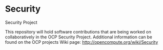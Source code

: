 # Security
Security Project

This repository will hold software contributions that are being worked on collaboratively in the OCP Security Project. 
Additional information can be found on the OCP projects Wiki page: http://opencompute.org/wiki/Security
